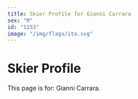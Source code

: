 ```yaml
---
title: Skier Profile for Gianni Carrara
sex: "M"
id: "1153"
image: "/img/flags/ita.svg" 
---
```


# Skier Profile

This page is for: Gianni Carrara.
    